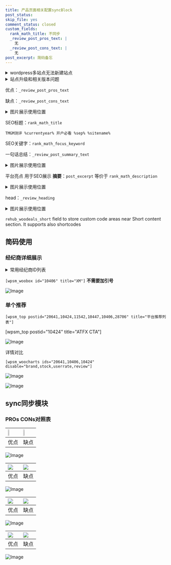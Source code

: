 ```yaml
---
title: 产品页面相关配置syncBlock
post_status: 
skip_file: yes
comment_status: closed
custom_fields:
  rank_math_title: 不同步
  _review_post_pros_text: |
    无
  _review_post_cons_text: |
    无
post_excerpt: 简码备忘
---
```

<details><summary>wordpress多站点无法新建站点</summary>

<li>和报错需要清理cookies一样的原因</li>
<li>wp-config.php里面<code>define( 'SUBDOMAIN_INSTALL', false );//子域名安装</code></li>
<li>新建子站点是用<code>define( 'SUBDOMAIN_INSTALL', true);//子域名安装</code> 完成以后，改成<code>false</code></li>
</details>

<details><summary>站点升级和相关版本问题</summary>

<p>wordpress：5.9.9
woocommerce：7.5.1
出现问题的地方：主题选项里面>><strong>Product layout >>compact style</strong></p>
<p>如何出现没有用过的字段 导致无法保存。先导出配置 然后进行修改，后面再次恢复即可。</p>
<p>出现部分字段无法显示时，需要返回默认布局后，对产品进行保存就好了。</p>
<p></p>
</details>

优点：`_review_post_pros_text`

缺点：`_review_post_cons_text`

<details><summary>图片展示使用位置</summary>

<img src="https://prod-files-secure.s3.us-west-2.amazonaws.com/39ed1227-6d7d-4570-be36-9ccd4a2c4241/f51d3d83-55d4-4bdf-9604-f37ec77ab556/Untitled.png?X-Amz-Algorithm=AWS4-HMAC-SHA256&X-Amz-Content-Sha256=UNSIGNED-PAYLOAD&X-Amz-Credential=ASIAZI2LB4663UUQBRYW%2F20250811%2Fus-west-2%2Fs3%2Faws4_request&X-Amz-Date=20250811T045519Z&X-Amz-Expires=3600&X-Amz-Security-Token=IQoJb3JpZ2luX2VjEKz%2F%2F%2F%2F%2F%2F%2F%2F%2F%2FwEaCXVzLXdlc3QtMiJGMEQCIBUMTJ9gIU0kAYSqju65VFkpsBcSDIG2RA37vdrN5I0gAiA4ojN%2BKGA3FF9Mr9cDcV2ICypu%2F1kxnSofIy9KpOvd3iqIBAjl%2F%2F%2F%2F%2F%2F%2F%2F%2F%2F8BEAAaDDYzNzQyMzE4MzgwNSIMUIYfddHoa17Ly8mwKtwD%2Bh%2FbbE7H8rTXA6a1Kvx%2BgG2b5LlzmLaSsw0b8XrP59f%2BlVBErF0xov1EplJW9DhBV0zCQzbBSAMN0LwTYGnjS8d9sH1fu3STv%2FCRs6qdgeDhhU3ZDRss1XIN16gjnX0VYKPZM8juk3AlCn%2FGG1vifV9Wx3H5fG%2Ble23sMsPM%2B%2FpRajBPmfgHO2Gb%2BilYLLIeGJkm%2BgJyG8sFfObD31HonYjYPESNH4qs6u%2BtKCepgBUQCUNwO7Og66BaJB0VK7zD9uQd2Fo6q2t%2BJUybbN2vX%2ByqyeZw6vCtHgmc03eTlwavEdk64zzBclQYKvqs3ECEp78NYNF4hEfBzbH5x6SbuKJdQoBh%2FBzGpy3kTht%2BLBll2oAOHQ7bglm1LJw75xy6ha75z%2BaMNUq20uc1%2FkL4O3PsXuTrFVbYnSbOYy2y0S%2BB8Vs7a9jmYbUWWF0U7nwd1VQ4yF2lHxi0iwtNPP2o7lqlP2mZc4zRPwk3EEitg07X1q0bdIUPbcGz8ugi1WtYYtLu3PunM4qlIUAYJl4MZ3%2BYMuIstEL2aLMAHurEx%2FnnSkhKfWNToN2Fp8vtCjYlD55tMqLuArcQtAHj4NL8vErk8F5t6xTsn5V%2BOtEBU6kOLmsF5it4P8%2FjKeYw3dvlxAY6pgGH6rlNr4m08AJkMVoN81YtgEzWMjnvGu0uaosIoBt9OlRFXwH8BwqL2KYbJqJnxYEq37VB8ClcTeEwTqsT58kfrlvahvfEYLD9583py53auQok7eWK3emtsyTMeJj7oPEnU7CPXEFY2lBTbdcAX1%2FYu%2F99N%2BKgmKSkDBDJPPMzBkQc0fVR1yrwOaW5v99VIa0rxlflXC1tWQRI9lbBFpMhmW%2BEhXaz&X-Amz-Signature=60618aa26db46bc905a665ea1dd0b580caf4b00db57c991d9bd82c64b2cd3f84&X-Amz-SignedHeaders=host&x-amz-checksum-mode=ENABLED&x-id=GetObject" alt="Image">
</details>

SEO标题：`rank_math_title`

`TMGM测评 %currentyear% 开户必看 %sep% %sitename%`

SEO关键字：`rank_math_focus_keyword`

一句话总结：`_review_post_summary_text`

<details><summary>图片展示使用位置</summary>

<img src="https://prod-files-secure.s3.us-west-2.amazonaws.com/39ed1227-6d7d-4570-be36-9ccd4a2c4241/4b96a922-296c-4f4e-8630-d1c870cbce01/Untitled.png?X-Amz-Algorithm=AWS4-HMAC-SHA256&X-Amz-Content-Sha256=UNSIGNED-PAYLOAD&X-Amz-Credential=ASIAZI2LB466YEJG73DR%2F20250811%2Fus-west-2%2Fs3%2Faws4_request&X-Amz-Date=20250811T045519Z&X-Amz-Expires=3600&X-Amz-Security-Token=IQoJb3JpZ2luX2VjEKz%2F%2F%2F%2F%2F%2F%2F%2F%2F%2FwEaCXVzLXdlc3QtMiJGMEQCIDuiD%2FywIjawQETlJ%2Fl%2Bl4as5xjk4AnTHBwWGWYbQ9gxAiA9qAhpIM%2FzmLLY%2FZZSmt4cEGWSs21m7ReIvro3IGfydyqIBAjl%2F%2F%2F%2F%2F%2F%2F%2F%2F%2F8BEAAaDDYzNzQyMzE4MzgwNSIMUr%2BMULMJz9r%2FGWMlKtwDRM9YY5WquonJDVUp7w2daDEfsq6yZ1%2FcfWsUG51ANn%2FMRgihNrVVapLT5bCGlrGiNQH3AqHsPIXxCiZfcNBazxpKaA90R64tcf5kZXXBO7KThYw7W83qNzJEXfZO%2FUlInUVcAFc%2BE9LuQKFMqUDEjXiJ1P6mwXNGbrntX3QmIncb7qWI50maJdCuYlC6Q7H0K5JZZU1WE%2F8G354j%2FRppDkrRYqzxx1771YzQ836t4T003QscTCF1B%2B3DVoBZLIZ0118kzbglHZKw3xY9qNfEHFnEU52zUxDVV7fKEZwvYAmaSoFKeYbBX4paKpXaEjFbG0eQExt%2BCkbl%2B5gqFeIZQiPnA1ttDRS9i4sdNQB7bryQ7HkJvOX23I1ihArn2JqI90Qv%2F4GF9XErb4uM0go3bxhEZNFX3xG9YHCoDIT8L1AJaBOplZHUAieGSyXBkZjSU0mP8rwAdzoaqA%2FcUH1u%2FfzCFqFBHfZwJEcZ7%2FItIYC%2FfZTQv%2B7OsrvV7rtH5BCDTVBR2A%2BJ6wOmW9rSvBL%2FgNK84CNRGGhYKB6vP9GD7dp1YYeSfBRa2JSLGMa%2Bl94jWJ3XuuM2mW2aCfj%2FTeBB8YDlO0I3Cg6ZCpSwAtG1IqCMEFP%2F%2BGO3Kf%2BoCXYw3tvlxAY6pgFOvSWDmygzcYsgKBqgvfA8cxoNw1LPNR%2BMcxvOYrT4Oaz4%2FogCgrHBqHRBJjs%2FQzbiyLZdMpIYcXEJw6cK%2FRoXsPNHj4ge64ErRH%2BDrZShvst01ofis63W1H1CdB1C%2BPZZ3VbeHk9Yc%2FgSrx2LPs4ntts9XWh3ZUGL9%2FiKC%2FlVQSIwG3iDCkuMpe6MXTj%2B3w08CXXYLOb0n2OHwORClhzUP%2BJFa3%2F3&X-Amz-Signature=6d4979e7fa0e8f15b4c5651b95099ca2e7ba774bb3784bb46aa1a09da7f23653&X-Amz-SignedHeaders=host&x-amz-checksum-mode=ENABLED&x-id=GetObject" alt="Image">
</details>

平台亮点 用于SEO展示 **摘要**：`post_excerpt`  等价于 `rank_math_description`

<details><summary>图片展示使用位置</summary>

<img src="https://prod-files-secure.s3.us-west-2.amazonaws.com/39ed1227-6d7d-4570-be36-9ccd4a2c4241/1ee11f63-b60a-4dfe-a7a7-d58ff23b5d88/Untitled.png?X-Amz-Algorithm=AWS4-HMAC-SHA256&X-Amz-Content-Sha256=UNSIGNED-PAYLOAD&X-Amz-Credential=ASIAZI2LB466542NSON6%2F20250811%2Fus-west-2%2Fs3%2Faws4_request&X-Amz-Date=20250811T045519Z&X-Amz-Expires=3600&X-Amz-Security-Token=IQoJb3JpZ2luX2VjEKz%2F%2F%2F%2F%2F%2F%2F%2F%2F%2FwEaCXVzLXdlc3QtMiJHMEUCIQDNLbHOIhXbrgovwB8iakh6vjA8WuAPBAhwKLQxVB3esAIgJVj9CpeTfYmk3AtP3JF1%2BtecwySLuXSMqPYRHki3E7sqiAQI5f%2F%2F%2F%2F%2F%2F%2F%2F%2F%2FARAAGgw2Mzc0MjMxODM4MDUiDPgQeHzKqJepEJRqeyrcA4kW5xkIBG1GgtpuDKAlI3HJtasBK%2BEwS2cn%2F8ELMfXF8IrUAFCe6ASRxOsdwLV86oqilj9jPCZbc3QITB8l7M6vUVuPCYK3dwi5blFnjnMYO0MUi%2F00CPU6LXksPprHjPimv0ni2Ni8ZQF3ZE%2B0g%2FxtbYVqAr7asaUvcmQSVaCl32pkAGGqSTLB6SenzpOeQdmHAwadcMhcuoHaUXoXL7sRW%2FB3U7FThFG0Cm9j0nFHjKThPMqQqZZOofmobCQoj%2Bligg44cIxLj%2BBKDFfsIGYX2LsA7%2F6RT0u82bXL%2B4pmlimnCaA8cb9AcPa08kJtqgSSjKVeGtR7BN1u4Ww009WI5USKYeaUNcuvw8vfQ95kEQ0EEtDhAy5TxqO0Be%2FUs4BFoKQyOiQU%2F4WTnlIVITBYSqHdl9gx%2ByKhamMUrHNe8pKv%2FhparoP9LQ3YSz9kARt2wT83KUD8HSs7wrtFHfq%2BklLmALbTZ8QaCS6xnBhxP25RwqD06UeH0CBiwgjNLBSPLB4qf%2B3AO6ugDxtJKBTUnpCglAURjgFYpB52YT63k0dm8caHSleZJg679QRNEvBfIlogIxqQumqei2xLEhzfsaxIFQgMf79K%2FjId5yGuKt55wdF3%2Ffw4ZNZEMPXb5cQGOqUBladP79p8zbF1TOq74tZllFwkG9OCyzw9UojvjTgOB5GVtZf4Tp%2FA0WYzcX8u2VSqhwYNW6tf8rkk5JalGD7Mc9m5kB2Pzt2iIgqVE3cz%2FdjzUfU45acRnyDIgJzE78hg%2FrtzhAdmt68vY6AgDf3LTdMjo6ZTb%2FFr0iOU3FtCemrAgbqXfCxFuVgSdrdGpOhGi2HRmgkDPmcdN4MZdzZYgNX%2B4uF%2B&X-Amz-Signature=2318265720b94f02d6a2e4cd104c72cd1ae72bfefc761c64212748e438af6a80&X-Amz-SignedHeaders=host&x-amz-checksum-mode=ENABLED&x-id=GetObject" alt="Image">
<img src="https://prod-files-secure.s3.us-west-2.amazonaws.com/39ed1227-6d7d-4570-be36-9ccd4a2c4241/ad4118b5-78d8-4fbe-801e-3b29b5d99c01/Untitled.png?X-Amz-Algorithm=AWS4-HMAC-SHA256&X-Amz-Content-Sha256=UNSIGNED-PAYLOAD&X-Amz-Credential=ASIAZI2LB466542NSON6%2F20250811%2Fus-west-2%2Fs3%2Faws4_request&X-Amz-Date=20250811T045519Z&X-Amz-Expires=3600&X-Amz-Security-Token=IQoJb3JpZ2luX2VjEKz%2F%2F%2F%2F%2F%2F%2F%2F%2F%2FwEaCXVzLXdlc3QtMiJHMEUCIQDNLbHOIhXbrgovwB8iakh6vjA8WuAPBAhwKLQxVB3esAIgJVj9CpeTfYmk3AtP3JF1%2BtecwySLuXSMqPYRHki3E7sqiAQI5f%2F%2F%2F%2F%2F%2F%2F%2F%2F%2FARAAGgw2Mzc0MjMxODM4MDUiDPgQeHzKqJepEJRqeyrcA4kW5xkIBG1GgtpuDKAlI3HJtasBK%2BEwS2cn%2F8ELMfXF8IrUAFCe6ASRxOsdwLV86oqilj9jPCZbc3QITB8l7M6vUVuPCYK3dwi5blFnjnMYO0MUi%2F00CPU6LXksPprHjPimv0ni2Ni8ZQF3ZE%2B0g%2FxtbYVqAr7asaUvcmQSVaCl32pkAGGqSTLB6SenzpOeQdmHAwadcMhcuoHaUXoXL7sRW%2FB3U7FThFG0Cm9j0nFHjKThPMqQqZZOofmobCQoj%2Bligg44cIxLj%2BBKDFfsIGYX2LsA7%2F6RT0u82bXL%2B4pmlimnCaA8cb9AcPa08kJtqgSSjKVeGtR7BN1u4Ww009WI5USKYeaUNcuvw8vfQ95kEQ0EEtDhAy5TxqO0Be%2FUs4BFoKQyOiQU%2F4WTnlIVITBYSqHdl9gx%2ByKhamMUrHNe8pKv%2FhparoP9LQ3YSz9kARt2wT83KUD8HSs7wrtFHfq%2BklLmALbTZ8QaCS6xnBhxP25RwqD06UeH0CBiwgjNLBSPLB4qf%2B3AO6ugDxtJKBTUnpCglAURjgFYpB52YT63k0dm8caHSleZJg679QRNEvBfIlogIxqQumqei2xLEhzfsaxIFQgMf79K%2FjId5yGuKt55wdF3%2Ffw4ZNZEMPXb5cQGOqUBladP79p8zbF1TOq74tZllFwkG9OCyzw9UojvjTgOB5GVtZf4Tp%2FA0WYzcX8u2VSqhwYNW6tf8rkk5JalGD7Mc9m5kB2Pzt2iIgqVE3cz%2FdjzUfU45acRnyDIgJzE78hg%2FrtzhAdmt68vY6AgDf3LTdMjo6ZTb%2FFr0iOU3FtCemrAgbqXfCxFuVgSdrdGpOhGi2HRmgkDPmcdN4MZdzZYgNX%2B4uF%2B&X-Amz-Signature=46bc23b9c79a867f4e0a93bbfba3248f2cad5f7655861334a4d610ba98f1a523&X-Amz-SignedHeaders=host&x-amz-checksum-mode=ENABLED&x-id=GetObject" alt="Image">
<img src="https://prod-files-secure.s3.us-west-2.amazonaws.com/39ed1227-6d7d-4570-be36-9ccd4a2c4241/a38cf7c9-a79c-4b64-9e94-13589fe0758b/Untitled.png?X-Amz-Algorithm=AWS4-HMAC-SHA256&X-Amz-Content-Sha256=UNSIGNED-PAYLOAD&X-Amz-Credential=ASIAZI2LB466542NSON6%2F20250811%2Fus-west-2%2Fs3%2Faws4_request&X-Amz-Date=20250811T045519Z&X-Amz-Expires=3600&X-Amz-Security-Token=IQoJb3JpZ2luX2VjEKz%2F%2F%2F%2F%2F%2F%2F%2F%2F%2FwEaCXVzLXdlc3QtMiJHMEUCIQDNLbHOIhXbrgovwB8iakh6vjA8WuAPBAhwKLQxVB3esAIgJVj9CpeTfYmk3AtP3JF1%2BtecwySLuXSMqPYRHki3E7sqiAQI5f%2F%2F%2F%2F%2F%2F%2F%2F%2F%2FARAAGgw2Mzc0MjMxODM4MDUiDPgQeHzKqJepEJRqeyrcA4kW5xkIBG1GgtpuDKAlI3HJtasBK%2BEwS2cn%2F8ELMfXF8IrUAFCe6ASRxOsdwLV86oqilj9jPCZbc3QITB8l7M6vUVuPCYK3dwi5blFnjnMYO0MUi%2F00CPU6LXksPprHjPimv0ni2Ni8ZQF3ZE%2B0g%2FxtbYVqAr7asaUvcmQSVaCl32pkAGGqSTLB6SenzpOeQdmHAwadcMhcuoHaUXoXL7sRW%2FB3U7FThFG0Cm9j0nFHjKThPMqQqZZOofmobCQoj%2Bligg44cIxLj%2BBKDFfsIGYX2LsA7%2F6RT0u82bXL%2B4pmlimnCaA8cb9AcPa08kJtqgSSjKVeGtR7BN1u4Ww009WI5USKYeaUNcuvw8vfQ95kEQ0EEtDhAy5TxqO0Be%2FUs4BFoKQyOiQU%2F4WTnlIVITBYSqHdl9gx%2ByKhamMUrHNe8pKv%2FhparoP9LQ3YSz9kARt2wT83KUD8HSs7wrtFHfq%2BklLmALbTZ8QaCS6xnBhxP25RwqD06UeH0CBiwgjNLBSPLB4qf%2B3AO6ugDxtJKBTUnpCglAURjgFYpB52YT63k0dm8caHSleZJg679QRNEvBfIlogIxqQumqei2xLEhzfsaxIFQgMf79K%2FjId5yGuKt55wdF3%2Ffw4ZNZEMPXb5cQGOqUBladP79p8zbF1TOq74tZllFwkG9OCyzw9UojvjTgOB5GVtZf4Tp%2FA0WYzcX8u2VSqhwYNW6tf8rkk5JalGD7Mc9m5kB2Pzt2iIgqVE3cz%2FdjzUfU45acRnyDIgJzE78hg%2FrtzhAdmt68vY6AgDf3LTdMjo6ZTb%2FFr0iOU3FtCemrAgbqXfCxFuVgSdrdGpOhGi2HRmgkDPmcdN4MZdzZYgNX%2B4uF%2B&X-Amz-Signature=8e361b6b1e96552d7f9ec65fe69be00d81ae96ce33386d50957ee11d31dcadee&X-Amz-SignedHeaders=host&x-amz-checksum-mode=ENABLED&x-id=GetObject" alt="Image">
<img src="https://prod-files-secure.s3.us-west-2.amazonaws.com/39ed1227-6d7d-4570-be36-9ccd4a2c4241/7da6fc1e-d2ac-42ae-8c75-cb5749aa18f6/Untitled.png?X-Amz-Algorithm=AWS4-HMAC-SHA256&X-Amz-Content-Sha256=UNSIGNED-PAYLOAD&X-Amz-Credential=ASIAZI2LB466542NSON6%2F20250811%2Fus-west-2%2Fs3%2Faws4_request&X-Amz-Date=20250811T045519Z&X-Amz-Expires=3600&X-Amz-Security-Token=IQoJb3JpZ2luX2VjEKz%2F%2F%2F%2F%2F%2F%2F%2F%2F%2FwEaCXVzLXdlc3QtMiJHMEUCIQDNLbHOIhXbrgovwB8iakh6vjA8WuAPBAhwKLQxVB3esAIgJVj9CpeTfYmk3AtP3JF1%2BtecwySLuXSMqPYRHki3E7sqiAQI5f%2F%2F%2F%2F%2F%2F%2F%2F%2F%2FARAAGgw2Mzc0MjMxODM4MDUiDPgQeHzKqJepEJRqeyrcA4kW5xkIBG1GgtpuDKAlI3HJtasBK%2BEwS2cn%2F8ELMfXF8IrUAFCe6ASRxOsdwLV86oqilj9jPCZbc3QITB8l7M6vUVuPCYK3dwi5blFnjnMYO0MUi%2F00CPU6LXksPprHjPimv0ni2Ni8ZQF3ZE%2B0g%2FxtbYVqAr7asaUvcmQSVaCl32pkAGGqSTLB6SenzpOeQdmHAwadcMhcuoHaUXoXL7sRW%2FB3U7FThFG0Cm9j0nFHjKThPMqQqZZOofmobCQoj%2Bligg44cIxLj%2BBKDFfsIGYX2LsA7%2F6RT0u82bXL%2B4pmlimnCaA8cb9AcPa08kJtqgSSjKVeGtR7BN1u4Ww009WI5USKYeaUNcuvw8vfQ95kEQ0EEtDhAy5TxqO0Be%2FUs4BFoKQyOiQU%2F4WTnlIVITBYSqHdl9gx%2ByKhamMUrHNe8pKv%2FhparoP9LQ3YSz9kARt2wT83KUD8HSs7wrtFHfq%2BklLmALbTZ8QaCS6xnBhxP25RwqD06UeH0CBiwgjNLBSPLB4qf%2B3AO6ugDxtJKBTUnpCglAURjgFYpB52YT63k0dm8caHSleZJg679QRNEvBfIlogIxqQumqei2xLEhzfsaxIFQgMf79K%2FjId5yGuKt55wdF3%2Ffw4ZNZEMPXb5cQGOqUBladP79p8zbF1TOq74tZllFwkG9OCyzw9UojvjTgOB5GVtZf4Tp%2FA0WYzcX8u2VSqhwYNW6tf8rkk5JalGD7Mc9m5kB2Pzt2iIgqVE3cz%2FdjzUfU45acRnyDIgJzE78hg%2FrtzhAdmt68vY6AgDf3LTdMjo6ZTb%2FFr0iOU3FtCemrAgbqXfCxFuVgSdrdGpOhGi2HRmgkDPmcdN4MZdzZYgNX%2B4uF%2B&X-Amz-Signature=87d6a4848edd735ffeb8aff5adb3e5748fc38d54021adc626dff01e36f2707e7&X-Amz-SignedHeaders=host&x-amz-checksum-mode=ENABLED&x-id=GetObject" alt="Image">
<img src="https://prod-files-secure.s3.us-west-2.amazonaws.com/39ed1227-6d7d-4570-be36-9ccd4a2c4241/7e97f40a-eaee-47f5-b2f9-475f96808fa7/Untitled.png?X-Amz-Algorithm=AWS4-HMAC-SHA256&X-Amz-Content-Sha256=UNSIGNED-PAYLOAD&X-Amz-Credential=ASIAZI2LB466542NSON6%2F20250811%2Fus-west-2%2Fs3%2Faws4_request&X-Amz-Date=20250811T045519Z&X-Amz-Expires=3600&X-Amz-Security-Token=IQoJb3JpZ2luX2VjEKz%2F%2F%2F%2F%2F%2F%2F%2F%2F%2FwEaCXVzLXdlc3QtMiJHMEUCIQDNLbHOIhXbrgovwB8iakh6vjA8WuAPBAhwKLQxVB3esAIgJVj9CpeTfYmk3AtP3JF1%2BtecwySLuXSMqPYRHki3E7sqiAQI5f%2F%2F%2F%2F%2F%2F%2F%2F%2F%2FARAAGgw2Mzc0MjMxODM4MDUiDPgQeHzKqJepEJRqeyrcA4kW5xkIBG1GgtpuDKAlI3HJtasBK%2BEwS2cn%2F8ELMfXF8IrUAFCe6ASRxOsdwLV86oqilj9jPCZbc3QITB8l7M6vUVuPCYK3dwi5blFnjnMYO0MUi%2F00CPU6LXksPprHjPimv0ni2Ni8ZQF3ZE%2B0g%2FxtbYVqAr7asaUvcmQSVaCl32pkAGGqSTLB6SenzpOeQdmHAwadcMhcuoHaUXoXL7sRW%2FB3U7FThFG0Cm9j0nFHjKThPMqQqZZOofmobCQoj%2Bligg44cIxLj%2BBKDFfsIGYX2LsA7%2F6RT0u82bXL%2B4pmlimnCaA8cb9AcPa08kJtqgSSjKVeGtR7BN1u4Ww009WI5USKYeaUNcuvw8vfQ95kEQ0EEtDhAy5TxqO0Be%2FUs4BFoKQyOiQU%2F4WTnlIVITBYSqHdl9gx%2ByKhamMUrHNe8pKv%2FhparoP9LQ3YSz9kARt2wT83KUD8HSs7wrtFHfq%2BklLmALbTZ8QaCS6xnBhxP25RwqD06UeH0CBiwgjNLBSPLB4qf%2B3AO6ugDxtJKBTUnpCglAURjgFYpB52YT63k0dm8caHSleZJg679QRNEvBfIlogIxqQumqei2xLEhzfsaxIFQgMf79K%2FjId5yGuKt55wdF3%2Ffw4ZNZEMPXb5cQGOqUBladP79p8zbF1TOq74tZllFwkG9OCyzw9UojvjTgOB5GVtZf4Tp%2FA0WYzcX8u2VSqhwYNW6tf8rkk5JalGD7Mc9m5kB2Pzt2iIgqVE3cz%2FdjzUfU45acRnyDIgJzE78hg%2FrtzhAdmt68vY6AgDf3LTdMjo6ZTb%2FFr0iOU3FtCemrAgbqXfCxFuVgSdrdGpOhGi2HRmgkDPmcdN4MZdzZYgNX%2B4uF%2B&X-Amz-Signature=d9cecd9f87e44e5ecc4026c2b206d705cc934246cdc45f320cae644d62aa8393&X-Amz-SignedHeaders=host&x-amz-checksum-mode=ENABLED&x-id=GetObject" alt="Image">
</details>

head：`_review_heading`

<details><summary>图片展示使用位置</summary>

<img src="https://prod-files-secure.s3.us-west-2.amazonaws.com/39ed1227-6d7d-4570-be36-9ccd4a2c4241/3a4650ad-9887-415c-889a-edd51fa54f27/Untitled.png?X-Amz-Algorithm=AWS4-HMAC-SHA256&X-Amz-Content-Sha256=UNSIGNED-PAYLOAD&X-Amz-Credential=ASIAZI2LB466RA6BLW25%2F20250811%2Fus-west-2%2Fs3%2Faws4_request&X-Amz-Date=20250811T045520Z&X-Amz-Expires=3600&X-Amz-Security-Token=IQoJb3JpZ2luX2VjEKz%2F%2F%2F%2F%2F%2F%2F%2F%2F%2FwEaCXVzLXdlc3QtMiJHMEUCIQCdiK21cXrcdisYXbfHY01R1imuBmI3uFCUG3sWedU4fAIgB17ZPk3C1ByKYnutZWerzvphrgL9FAwIoBKlCu8eOtAqiAQI5f%2F%2F%2F%2F%2F%2F%2F%2F%2F%2FARAAGgw2Mzc0MjMxODM4MDUiDFPIbaPnVZd31kHQ%2BircA9QwoZnbwKISzKpTSQEE%2FvR8rg0pu8vPUNsiv1u0kdYDN9WuQGfLJRawnkkBCizrpZQS8vhauOB2RZi6uaX%2BSWLtqX3T%2FUCe%2FQYqEIFM70g47%2BdGJG9LrLcAmMXqk%2BvTgr50wcI5b4%2FhnZljbQfFDg%2B4nJxwHZiVhPGsnO6v13qRRpZoCOwGQ9XZtvCOUAG89AsqlbtByrMK%2BsIDqhy%2F8ojMiDkJ3dD2HpvYSdeCeWABJQTmtMlxnG8qMPkEkDE0A8pSPoASYiZO2w3Gd1%2FaB4W88F3m7khFEx4tRAK7R9SJVV%2Bu4JA5ZBfudbZlYI5%2BC3mTPcdqxGxbb4hoNdU54%2FyWJkYkb92Ovyvb8zjoY6QFmSJmdfCiqRhUditIJfypc0t6Vx%2BcprPR7zATVIixDnCuAGpZhoElCCFonVKPadpmMplwygQXLIZnPKlMEEdtAYrYgBaJ%2BPYaJ4QEhJA%2FejxTnqTIYkQE0srxNKJzZbDUu5dsPS%2FTvq1GyHcWpEQxKCVO4VavXpDpyuR132UrPgp8NI%2FqtQTYcHqCIdqxhGuqLLDMzJ32l8QW%2FP05dA2C0kSh1vIBqldE7DMd%2BoiVO3c9Cirta1QPl5%2FHTMzcxQkGptyz%2FkgaTjsj7ccbMKbc5cQGOqUBS3I3Salgc5KLsKicgIPqx3MKJODVO92XLnJ3LwkQJs4Ppf5QU98sbO%2FHoxGiCAlcFekn%2BZM6ozrflR62sQZ1mxDoMW1v%2BXC99phdtysyvcqHaQ%2B8CrkHG7r9ft0MzlzLlor%2FP%2BgRmZxLGNTAgM27dfYHaiQSvpP1I9bI3JIRP%2Fdr8o8PhVFE7jBWdbCYOSssIQm30BsTPswF%2FjuER9Rc7ZrnQY2F&X-Amz-Signature=a9554f5a4d6e6fe822461556d05ed6f1bce49249c5acff1877faae4b9489302d&X-Amz-SignedHeaders=host&x-amz-checksum-mode=ENABLED&x-id=GetObject" alt="Image">
</details>

`rehub_woodeals_short`	field to store custom code areas near Short content section. It supports also shortcodes



## 简码使用

### 经纪商详细展示

<details><summary>常用经纪商ID列表</summary>

<pre><code class="php">嘉盛 ===> 20641  [wpsm_woobox id="20641" title="嘉盛"]
易信easymarkets ===> 11542  [wpsm_woobox id="11542" title="易信easymarkets"]
ATFX外汇 ===> 10424  [wpsm_woobox id="10424" title="ATFX"]
XM ===> 10406  [wpsm_woobox id="10406" title="XM"]
TMGM ===> 29622  [wpsm_woobox id="29622" title="TMGM"]
HYCM ===> 10447  [wpsm_woobox id="10447" title="HYCM"]
fpmarkets澳福外汇 ===> 20639  [wpsm_woobox id="20639" title="fpmarkets澳福外汇"]</code></pre>
</details>

`[wpsm_woobox id="10406" title="XM"]` **不需要加引号**

![Image](https://prod-files-secure.s3.us-west-2.amazonaws.com/39ed1227-6d7d-4570-be36-9ccd4a2c4241/4f898f9d-0fa7-4e43-acd3-ac6bc7be575a/Untitled.png?X-Amz-Algorithm=AWS4-HMAC-SHA256&X-Amz-Content-Sha256=UNSIGNED-PAYLOAD&X-Amz-Credential=ASIAZI2LB466TMBIW5L3%2F20250811%2Fus-west-2%2Fs3%2Faws4_request&X-Amz-Date=20250811T045518Z&X-Amz-Expires=3600&X-Amz-Security-Token=IQoJb3JpZ2luX2VjEKz%2F%2F%2F%2F%2F%2F%2F%2F%2F%2FwEaCXVzLXdlc3QtMiJIMEYCIQDniNsXNCiqzQK1yPkgKytIKR%2BT1lPAw1VLdjxC6oRO7gIhAJCxF9peuVef49nLjGJc3gX%2FE5hxhMcr5kAyIwyKjBGBKogECOX%2F%2F%2F%2F%2F%2F%2F%2F%2F%2FwEQABoMNjM3NDIzMTgzODA1IgzjpDDsxD%2FARlkhpSwq3APEs5ImMbVYB23pcu5WHxKAprz7TJ6bmWtt4HJ1QSvl5fB8jWhxdlIPECprmhvC5o6GA65mHA5ijAOWWlGFx%2Fx5U81Pe3oXwn5CoknKats9da%2Bt1wX0OAZlQjjk99GQel4Wr1tGE8olJeRWcEAeTrxR8Iyl8r0kqwZuZ45xclZEEwAXM4lL4tRQ719VERVE4X7wYiaETceD9dUd0cfd4kdlClQgQBrYcmtlhGYSfiq0ENG2%2B3iZqyB%2BrE189spY%2FB2t8gRy21gxuWYRFMs7fugJzDRepKPW66SGOxvpbe%2FIl%2FNnjoG4WTPf35q5dq482gEod%2B0NwWSjLZ31DxxRcvEVyyEJGghKsnNK0Phd2mOcsvk4YK17zbmrQfBtEw4hpqCGyJJ%2Byk8625INej5rwvi6tCT7LAMURB3GCYekpfwpntC8RezxSib3TQSI%2BS%2FTc%2FnpfXW5VZ8yvPax%2BmuNOMWaSjEAst%2FR3F2t4dT4O3aT4MWG7FHIsVNQVRioWEezEqQRrFGe31b8nW4V4cv1vVQRiFkm8GvgwUraDP5TGH5FVhM28VtA%2Ffntk4uwkHxkpn%2BDGv8PppdFTtxug%2F5JbJNojkpe6%2FtLCphGfcQJy5JpvT2RHPr94dblkavcoTCx2%2BXEBjqkAZYlSxmE7izu9biDlJVGGGUIted%2FsuK8kkbb%2FW3lQLHftQivHDPYZ%2FivcgEpyA0EEkJZTXDRDCJLolx79bqCMsL1x1EdD2eegtiHNEUufWaMSG9JJC19DPtcRqXgtDenB0gbEZcn5lZ47ZFvwB%2B9CnHpXcCcZqtkwKO3T%2FCvj8bubpU8UgAOozYxctTYNzRCepiuZKb6BxeBRlJm%2FRlforVak2we&X-Amz-Signature=9ff420764cb6ecd7cd7de102653cf80d404f3d5d2fb16bbc2aee16ae9e1cace1&X-Amz-SignedHeaders=host&x-amz-checksum-mode=ENABLED&x-id=GetObject)

### 单个推荐
`[wpsm_top postid="20641,10424,11542,10447,10406,28706" title="平台推荐列表"]`

[wpsm_top postid="10424" title="ATFX CTA"]

![Image](https://prod-files-secure.s3.us-west-2.amazonaws.com/39ed1227-6d7d-4570-be36-9ccd4a2c4241/5ac620dc-51a8-48b6-b55d-91f47299193c/Untitled.png?X-Amz-Algorithm=AWS4-HMAC-SHA256&X-Amz-Content-Sha256=UNSIGNED-PAYLOAD&X-Amz-Credential=ASIAZI2LB466TMBIW5L3%2F20250811%2Fus-west-2%2Fs3%2Faws4_request&X-Amz-Date=20250811T045518Z&X-Amz-Expires=3600&X-Amz-Security-Token=IQoJb3JpZ2luX2VjEKz%2F%2F%2F%2F%2F%2F%2F%2F%2F%2FwEaCXVzLXdlc3QtMiJIMEYCIQDniNsXNCiqzQK1yPkgKytIKR%2BT1lPAw1VLdjxC6oRO7gIhAJCxF9peuVef49nLjGJc3gX%2FE5hxhMcr5kAyIwyKjBGBKogECOX%2F%2F%2F%2F%2F%2F%2F%2F%2F%2FwEQABoMNjM3NDIzMTgzODA1IgzjpDDsxD%2FARlkhpSwq3APEs5ImMbVYB23pcu5WHxKAprz7TJ6bmWtt4HJ1QSvl5fB8jWhxdlIPECprmhvC5o6GA65mHA5ijAOWWlGFx%2Fx5U81Pe3oXwn5CoknKats9da%2Bt1wX0OAZlQjjk99GQel4Wr1tGE8olJeRWcEAeTrxR8Iyl8r0kqwZuZ45xclZEEwAXM4lL4tRQ719VERVE4X7wYiaETceD9dUd0cfd4kdlClQgQBrYcmtlhGYSfiq0ENG2%2B3iZqyB%2BrE189spY%2FB2t8gRy21gxuWYRFMs7fugJzDRepKPW66SGOxvpbe%2FIl%2FNnjoG4WTPf35q5dq482gEod%2B0NwWSjLZ31DxxRcvEVyyEJGghKsnNK0Phd2mOcsvk4YK17zbmrQfBtEw4hpqCGyJJ%2Byk8625INej5rwvi6tCT7LAMURB3GCYekpfwpntC8RezxSib3TQSI%2BS%2FTc%2FnpfXW5VZ8yvPax%2BmuNOMWaSjEAst%2FR3F2t4dT4O3aT4MWG7FHIsVNQVRioWEezEqQRrFGe31b8nW4V4cv1vVQRiFkm8GvgwUraDP5TGH5FVhM28VtA%2Ffntk4uwkHxkpn%2BDGv8PppdFTtxug%2F5JbJNojkpe6%2FtLCphGfcQJy5JpvT2RHPr94dblkavcoTCx2%2BXEBjqkAZYlSxmE7izu9biDlJVGGGUIted%2FsuK8kkbb%2FW3lQLHftQivHDPYZ%2FivcgEpyA0EEkJZTXDRDCJLolx79bqCMsL1x1EdD2eegtiHNEUufWaMSG9JJC19DPtcRqXgtDenB0gbEZcn5lZ47ZFvwB%2B9CnHpXcCcZqtkwKO3T%2FCvj8bubpU8UgAOozYxctTYNzRCepiuZKb6BxeBRlJm%2FRlforVak2we&X-Amz-Signature=e357e6c3ff09e65d63e71e3def57ee4d100b689216040db46e7a81f1fa87cd1b&X-Amz-SignedHeaders=host&x-amz-checksum-mode=ENABLED&x-id=GetObject)

详情对比

`[wpsm_woocharts ids="20641,10406,10424" disable="brand,stock,userrate,review"]`

![Image](https://prod-files-secure.s3.us-west-2.amazonaws.com/39ed1227-6d7d-4570-be36-9ccd4a2c4241/bf3ba45f-b9f3-4295-8aef-b4a495fd25f4/Untitled.png?X-Amz-Algorithm=AWS4-HMAC-SHA256&X-Amz-Content-Sha256=UNSIGNED-PAYLOAD&X-Amz-Credential=ASIAZI2LB466TMBIW5L3%2F20250811%2Fus-west-2%2Fs3%2Faws4_request&X-Amz-Date=20250811T045518Z&X-Amz-Expires=3600&X-Amz-Security-Token=IQoJb3JpZ2luX2VjEKz%2F%2F%2F%2F%2F%2F%2F%2F%2F%2FwEaCXVzLXdlc3QtMiJIMEYCIQDniNsXNCiqzQK1yPkgKytIKR%2BT1lPAw1VLdjxC6oRO7gIhAJCxF9peuVef49nLjGJc3gX%2FE5hxhMcr5kAyIwyKjBGBKogECOX%2F%2F%2F%2F%2F%2F%2F%2F%2F%2FwEQABoMNjM3NDIzMTgzODA1IgzjpDDsxD%2FARlkhpSwq3APEs5ImMbVYB23pcu5WHxKAprz7TJ6bmWtt4HJ1QSvl5fB8jWhxdlIPECprmhvC5o6GA65mHA5ijAOWWlGFx%2Fx5U81Pe3oXwn5CoknKats9da%2Bt1wX0OAZlQjjk99GQel4Wr1tGE8olJeRWcEAeTrxR8Iyl8r0kqwZuZ45xclZEEwAXM4lL4tRQ719VERVE4X7wYiaETceD9dUd0cfd4kdlClQgQBrYcmtlhGYSfiq0ENG2%2B3iZqyB%2BrE189spY%2FB2t8gRy21gxuWYRFMs7fugJzDRepKPW66SGOxvpbe%2FIl%2FNnjoG4WTPf35q5dq482gEod%2B0NwWSjLZ31DxxRcvEVyyEJGghKsnNK0Phd2mOcsvk4YK17zbmrQfBtEw4hpqCGyJJ%2Byk8625INej5rwvi6tCT7LAMURB3GCYekpfwpntC8RezxSib3TQSI%2BS%2FTc%2FnpfXW5VZ8yvPax%2BmuNOMWaSjEAst%2FR3F2t4dT4O3aT4MWG7FHIsVNQVRioWEezEqQRrFGe31b8nW4V4cv1vVQRiFkm8GvgwUraDP5TGH5FVhM28VtA%2Ffntk4uwkHxkpn%2BDGv8PppdFTtxug%2F5JbJNojkpe6%2FtLCphGfcQJy5JpvT2RHPr94dblkavcoTCx2%2BXEBjqkAZYlSxmE7izu9biDlJVGGGUIted%2FsuK8kkbb%2FW3lQLHftQivHDPYZ%2FivcgEpyA0EEkJZTXDRDCJLolx79bqCMsL1x1EdD2eegtiHNEUufWaMSG9JJC19DPtcRqXgtDenB0gbEZcn5lZ47ZFvwB%2B9CnHpXcCcZqtkwKO3T%2FCvj8bubpU8UgAOozYxctTYNzRCepiuZKb6BxeBRlJm%2FRlforVak2we&X-Amz-Signature=0046ef01aa09ff698a612e2963976ce46cb3879049c731a5f0205ffaadb132c4&X-Amz-SignedHeaders=host&x-amz-checksum-mode=ENABLED&x-id=GetObject)

![Image](https://prod-files-secure.s3.us-west-2.amazonaws.com/39ed1227-6d7d-4570-be36-9ccd4a2c4241/30bc56ef-f383-4b48-9768-2ebc9e436ec0/Untitled.png?X-Amz-Algorithm=AWS4-HMAC-SHA256&X-Amz-Content-Sha256=UNSIGNED-PAYLOAD&X-Amz-Credential=ASIAZI2LB466TMBIW5L3%2F20250811%2Fus-west-2%2Fs3%2Faws4_request&X-Amz-Date=20250811T045518Z&X-Amz-Expires=3600&X-Amz-Security-Token=IQoJb3JpZ2luX2VjEKz%2F%2F%2F%2F%2F%2F%2F%2F%2F%2FwEaCXVzLXdlc3QtMiJIMEYCIQDniNsXNCiqzQK1yPkgKytIKR%2BT1lPAw1VLdjxC6oRO7gIhAJCxF9peuVef49nLjGJc3gX%2FE5hxhMcr5kAyIwyKjBGBKogECOX%2F%2F%2F%2F%2F%2F%2F%2F%2F%2FwEQABoMNjM3NDIzMTgzODA1IgzjpDDsxD%2FARlkhpSwq3APEs5ImMbVYB23pcu5WHxKAprz7TJ6bmWtt4HJ1QSvl5fB8jWhxdlIPECprmhvC5o6GA65mHA5ijAOWWlGFx%2Fx5U81Pe3oXwn5CoknKats9da%2Bt1wX0OAZlQjjk99GQel4Wr1tGE8olJeRWcEAeTrxR8Iyl8r0kqwZuZ45xclZEEwAXM4lL4tRQ719VERVE4X7wYiaETceD9dUd0cfd4kdlClQgQBrYcmtlhGYSfiq0ENG2%2B3iZqyB%2BrE189spY%2FB2t8gRy21gxuWYRFMs7fugJzDRepKPW66SGOxvpbe%2FIl%2FNnjoG4WTPf35q5dq482gEod%2B0NwWSjLZ31DxxRcvEVyyEJGghKsnNK0Phd2mOcsvk4YK17zbmrQfBtEw4hpqCGyJJ%2Byk8625INej5rwvi6tCT7LAMURB3GCYekpfwpntC8RezxSib3TQSI%2BS%2FTc%2FnpfXW5VZ8yvPax%2BmuNOMWaSjEAst%2FR3F2t4dT4O3aT4MWG7FHIsVNQVRioWEezEqQRrFGe31b8nW4V4cv1vVQRiFkm8GvgwUraDP5TGH5FVhM28VtA%2Ffntk4uwkHxkpn%2BDGv8PppdFTtxug%2F5JbJNojkpe6%2FtLCphGfcQJy5JpvT2RHPr94dblkavcoTCx2%2BXEBjqkAZYlSxmE7izu9biDlJVGGGUIted%2FsuK8kkbb%2FW3lQLHftQivHDPYZ%2FivcgEpyA0EEkJZTXDRDCJLolx79bqCMsL1x1EdD2eegtiHNEUufWaMSG9JJC19DPtcRqXgtDenB0gbEZcn5lZ47ZFvwB%2B9CnHpXcCcZqtkwKO3T%2FCvj8bubpU8UgAOozYxctTYNzRCepiuZKb6BxeBRlJm%2FRlforVak2we&X-Amz-Signature=6d86c300b74591db9817c0deade4010efe67982f1639e73e421cb2199f2154de&X-Amz-SignedHeaders=host&x-amz-checksum-mode=ENABLED&x-id=GetObject)

## sync同步模块

### PROs CONs对照表

| <img src="https://cdn.ifttt.fun/gh/jarlin8/OSS@main/icons/customize/pros.svg" height="auto" width="37.3%"> | <img src="https://cdn.ifttt.fun/gh/jarlin8/OSS@main/icons/customize/cons.svg" height="auto" width="28.8%"> |
| :--- | :--- |
| 优点 | 缺点 |

![Image](https://prod-files-secure.s3.us-west-2.amazonaws.com/39ed1227-6d7d-4570-be36-9ccd4a2c4241/8742b755-dfb5-4004-9a5f-d6e561664bd8/Untitled.png?X-Amz-Algorithm=AWS4-HMAC-SHA256&X-Amz-Content-Sha256=UNSIGNED-PAYLOAD&X-Amz-Credential=ASIAZI2LB466TMBIW5L3%2F20250811%2Fus-west-2%2Fs3%2Faws4_request&X-Amz-Date=20250811T045518Z&X-Amz-Expires=3600&X-Amz-Security-Token=IQoJb3JpZ2luX2VjEKz%2F%2F%2F%2F%2F%2F%2F%2F%2F%2FwEaCXVzLXdlc3QtMiJIMEYCIQDniNsXNCiqzQK1yPkgKytIKR%2BT1lPAw1VLdjxC6oRO7gIhAJCxF9peuVef49nLjGJc3gX%2FE5hxhMcr5kAyIwyKjBGBKogECOX%2F%2F%2F%2F%2F%2F%2F%2F%2F%2FwEQABoMNjM3NDIzMTgzODA1IgzjpDDsxD%2FARlkhpSwq3APEs5ImMbVYB23pcu5WHxKAprz7TJ6bmWtt4HJ1QSvl5fB8jWhxdlIPECprmhvC5o6GA65mHA5ijAOWWlGFx%2Fx5U81Pe3oXwn5CoknKats9da%2Bt1wX0OAZlQjjk99GQel4Wr1tGE8olJeRWcEAeTrxR8Iyl8r0kqwZuZ45xclZEEwAXM4lL4tRQ719VERVE4X7wYiaETceD9dUd0cfd4kdlClQgQBrYcmtlhGYSfiq0ENG2%2B3iZqyB%2BrE189spY%2FB2t8gRy21gxuWYRFMs7fugJzDRepKPW66SGOxvpbe%2FIl%2FNnjoG4WTPf35q5dq482gEod%2B0NwWSjLZ31DxxRcvEVyyEJGghKsnNK0Phd2mOcsvk4YK17zbmrQfBtEw4hpqCGyJJ%2Byk8625INej5rwvi6tCT7LAMURB3GCYekpfwpntC8RezxSib3TQSI%2BS%2FTc%2FnpfXW5VZ8yvPax%2BmuNOMWaSjEAst%2FR3F2t4dT4O3aT4MWG7FHIsVNQVRioWEezEqQRrFGe31b8nW4V4cv1vVQRiFkm8GvgwUraDP5TGH5FVhM28VtA%2Ffntk4uwkHxkpn%2BDGv8PppdFTtxug%2F5JbJNojkpe6%2FtLCphGfcQJy5JpvT2RHPr94dblkavcoTCx2%2BXEBjqkAZYlSxmE7izu9biDlJVGGGUIted%2FsuK8kkbb%2FW3lQLHftQivHDPYZ%2FivcgEpyA0EEkJZTXDRDCJLolx79bqCMsL1x1EdD2eegtiHNEUufWaMSG9JJC19DPtcRqXgtDenB0gbEZcn5lZ47ZFvwB%2B9CnHpXcCcZqtkwKO3T%2FCvj8bubpU8UgAOozYxctTYNzRCepiuZKb6BxeBRlJm%2FRlforVak2we&X-Amz-Signature=5851fe6baa50bad78adcd383fd0598a92d399f15432f98ef134425c3a6b91014&X-Amz-SignedHeaders=host&x-amz-checksum-mode=ENABLED&x-id=GetObject)

| <img src="https://cdn.ifttt.fun/gh/jarlin8/OSS@main/icons/customize/pros1.svg" height="auto"> | <img src="https://cdn.ifttt.fun/gh/jarlin8/OSS@main/icons/customize/cons1.svg" height="auto"> |
| :--- | :--- |
| 优点 | 缺点 |

![Image](https://prod-files-secure.s3.us-west-2.amazonaws.com/39ed1227-6d7d-4570-be36-9ccd4a2c4241/806358f8-c9c4-4e17-bb35-c6c76a5397a5/Untitled.png?X-Amz-Algorithm=AWS4-HMAC-SHA256&X-Amz-Content-Sha256=UNSIGNED-PAYLOAD&X-Amz-Credential=ASIAZI2LB466TMBIW5L3%2F20250811%2Fus-west-2%2Fs3%2Faws4_request&X-Amz-Date=20250811T045518Z&X-Amz-Expires=3600&X-Amz-Security-Token=IQoJb3JpZ2luX2VjEKz%2F%2F%2F%2F%2F%2F%2F%2F%2F%2FwEaCXVzLXdlc3QtMiJIMEYCIQDniNsXNCiqzQK1yPkgKytIKR%2BT1lPAw1VLdjxC6oRO7gIhAJCxF9peuVef49nLjGJc3gX%2FE5hxhMcr5kAyIwyKjBGBKogECOX%2F%2F%2F%2F%2F%2F%2F%2F%2F%2FwEQABoMNjM3NDIzMTgzODA1IgzjpDDsxD%2FARlkhpSwq3APEs5ImMbVYB23pcu5WHxKAprz7TJ6bmWtt4HJ1QSvl5fB8jWhxdlIPECprmhvC5o6GA65mHA5ijAOWWlGFx%2Fx5U81Pe3oXwn5CoknKats9da%2Bt1wX0OAZlQjjk99GQel4Wr1tGE8olJeRWcEAeTrxR8Iyl8r0kqwZuZ45xclZEEwAXM4lL4tRQ719VERVE4X7wYiaETceD9dUd0cfd4kdlClQgQBrYcmtlhGYSfiq0ENG2%2B3iZqyB%2BrE189spY%2FB2t8gRy21gxuWYRFMs7fugJzDRepKPW66SGOxvpbe%2FIl%2FNnjoG4WTPf35q5dq482gEod%2B0NwWSjLZ31DxxRcvEVyyEJGghKsnNK0Phd2mOcsvk4YK17zbmrQfBtEw4hpqCGyJJ%2Byk8625INej5rwvi6tCT7LAMURB3GCYekpfwpntC8RezxSib3TQSI%2BS%2FTc%2FnpfXW5VZ8yvPax%2BmuNOMWaSjEAst%2FR3F2t4dT4O3aT4MWG7FHIsVNQVRioWEezEqQRrFGe31b8nW4V4cv1vVQRiFkm8GvgwUraDP5TGH5FVhM28VtA%2Ffntk4uwkHxkpn%2BDGv8PppdFTtxug%2F5JbJNojkpe6%2FtLCphGfcQJy5JpvT2RHPr94dblkavcoTCx2%2BXEBjqkAZYlSxmE7izu9biDlJVGGGUIted%2FsuK8kkbb%2FW3lQLHftQivHDPYZ%2FivcgEpyA0EEkJZTXDRDCJLolx79bqCMsL1x1EdD2eegtiHNEUufWaMSG9JJC19DPtcRqXgtDenB0gbEZcn5lZ47ZFvwB%2B9CnHpXcCcZqtkwKO3T%2FCvj8bubpU8UgAOozYxctTYNzRCepiuZKb6BxeBRlJm%2FRlforVak2we&X-Amz-Signature=9d2d293562faede9c76f50d0bc75341654fc9f34e7286be03a56a5cd40b36e80&X-Amz-SignedHeaders=host&x-amz-checksum-mode=ENABLED&x-id=GetObject)

| <img src="https://cdn.ifttt.fun/gh/jarlin8/OSS@main/icons/customize/pros2.svg" height="auto"> | <img src="https://cdn.ifttt.fun/gh/jarlin8/OSS@main/icons/customize/cons2.svg" height="auto"> |
| :--- | :--- |
| 优点 | 缺点 |

![Image](https://prod-files-secure.s3.us-west-2.amazonaws.com/39ed1227-6d7d-4570-be36-9ccd4a2c4241/a9245ec9-70dd-4005-b534-0d54315fc5f3/Untitled.png?X-Amz-Algorithm=AWS4-HMAC-SHA256&X-Amz-Content-Sha256=UNSIGNED-PAYLOAD&X-Amz-Credential=ASIAZI2LB466TMBIW5L3%2F20250811%2Fus-west-2%2Fs3%2Faws4_request&X-Amz-Date=20250811T045518Z&X-Amz-Expires=3600&X-Amz-Security-Token=IQoJb3JpZ2luX2VjEKz%2F%2F%2F%2F%2F%2F%2F%2F%2F%2FwEaCXVzLXdlc3QtMiJIMEYCIQDniNsXNCiqzQK1yPkgKytIKR%2BT1lPAw1VLdjxC6oRO7gIhAJCxF9peuVef49nLjGJc3gX%2FE5hxhMcr5kAyIwyKjBGBKogECOX%2F%2F%2F%2F%2F%2F%2F%2F%2F%2FwEQABoMNjM3NDIzMTgzODA1IgzjpDDsxD%2FARlkhpSwq3APEs5ImMbVYB23pcu5WHxKAprz7TJ6bmWtt4HJ1QSvl5fB8jWhxdlIPECprmhvC5o6GA65mHA5ijAOWWlGFx%2Fx5U81Pe3oXwn5CoknKats9da%2Bt1wX0OAZlQjjk99GQel4Wr1tGE8olJeRWcEAeTrxR8Iyl8r0kqwZuZ45xclZEEwAXM4lL4tRQ719VERVE4X7wYiaETceD9dUd0cfd4kdlClQgQBrYcmtlhGYSfiq0ENG2%2B3iZqyB%2BrE189spY%2FB2t8gRy21gxuWYRFMs7fugJzDRepKPW66SGOxvpbe%2FIl%2FNnjoG4WTPf35q5dq482gEod%2B0NwWSjLZ31DxxRcvEVyyEJGghKsnNK0Phd2mOcsvk4YK17zbmrQfBtEw4hpqCGyJJ%2Byk8625INej5rwvi6tCT7LAMURB3GCYekpfwpntC8RezxSib3TQSI%2BS%2FTc%2FnpfXW5VZ8yvPax%2BmuNOMWaSjEAst%2FR3F2t4dT4O3aT4MWG7FHIsVNQVRioWEezEqQRrFGe31b8nW4V4cv1vVQRiFkm8GvgwUraDP5TGH5FVhM28VtA%2Ffntk4uwkHxkpn%2BDGv8PppdFTtxug%2F5JbJNojkpe6%2FtLCphGfcQJy5JpvT2RHPr94dblkavcoTCx2%2BXEBjqkAZYlSxmE7izu9biDlJVGGGUIted%2FsuK8kkbb%2FW3lQLHftQivHDPYZ%2FivcgEpyA0EEkJZTXDRDCJLolx79bqCMsL1x1EdD2eegtiHNEUufWaMSG9JJC19DPtcRqXgtDenB0gbEZcn5lZ47ZFvwB%2B9CnHpXcCcZqtkwKO3T%2FCvj8bubpU8UgAOozYxctTYNzRCepiuZKb6BxeBRlJm%2FRlforVak2we&X-Amz-Signature=5b45c96549f2255b00211f5ca911c7a9756da9e1722d2ff94311714ac7c44dd2&X-Amz-SignedHeaders=host&x-amz-checksum-mode=ENABLED&x-id=GetObject)

| <img src="https://cdn.ifttt.fun/gh/jarlin8/OSS@main/icons/customize/pros3.svg" height="auto"> | <img src="https://cdn.ifttt.fun/gh/jarlin8/OSS@main/icons/customize/cons3.svg" height="auto"> |
| :--- | :--- |
| 优点 | 缺点 |

![Image](https://prod-files-secure.s3.us-west-2.amazonaws.com/39ed1227-6d7d-4570-be36-9ccd4a2c4241/e1e580a2-2e5c-4780-9ff4-19c318fc2284/Untitled.png?X-Amz-Algorithm=AWS4-HMAC-SHA256&X-Amz-Content-Sha256=UNSIGNED-PAYLOAD&X-Amz-Credential=ASIAZI2LB466TMBIW5L3%2F20250811%2Fus-west-2%2Fs3%2Faws4_request&X-Amz-Date=20250811T045518Z&X-Amz-Expires=3600&X-Amz-Security-Token=IQoJb3JpZ2luX2VjEKz%2F%2F%2F%2F%2F%2F%2F%2F%2F%2FwEaCXVzLXdlc3QtMiJIMEYCIQDniNsXNCiqzQK1yPkgKytIKR%2BT1lPAw1VLdjxC6oRO7gIhAJCxF9peuVef49nLjGJc3gX%2FE5hxhMcr5kAyIwyKjBGBKogECOX%2F%2F%2F%2F%2F%2F%2F%2F%2F%2FwEQABoMNjM3NDIzMTgzODA1IgzjpDDsxD%2FARlkhpSwq3APEs5ImMbVYB23pcu5WHxKAprz7TJ6bmWtt4HJ1QSvl5fB8jWhxdlIPECprmhvC5o6GA65mHA5ijAOWWlGFx%2Fx5U81Pe3oXwn5CoknKats9da%2Bt1wX0OAZlQjjk99GQel4Wr1tGE8olJeRWcEAeTrxR8Iyl8r0kqwZuZ45xclZEEwAXM4lL4tRQ719VERVE4X7wYiaETceD9dUd0cfd4kdlClQgQBrYcmtlhGYSfiq0ENG2%2B3iZqyB%2BrE189spY%2FB2t8gRy21gxuWYRFMs7fugJzDRepKPW66SGOxvpbe%2FIl%2FNnjoG4WTPf35q5dq482gEod%2B0NwWSjLZ31DxxRcvEVyyEJGghKsnNK0Phd2mOcsvk4YK17zbmrQfBtEw4hpqCGyJJ%2Byk8625INej5rwvi6tCT7LAMURB3GCYekpfwpntC8RezxSib3TQSI%2BS%2FTc%2FnpfXW5VZ8yvPax%2BmuNOMWaSjEAst%2FR3F2t4dT4O3aT4MWG7FHIsVNQVRioWEezEqQRrFGe31b8nW4V4cv1vVQRiFkm8GvgwUraDP5TGH5FVhM28VtA%2Ffntk4uwkHxkpn%2BDGv8PppdFTtxug%2F5JbJNojkpe6%2FtLCphGfcQJy5JpvT2RHPr94dblkavcoTCx2%2BXEBjqkAZYlSxmE7izu9biDlJVGGGUIted%2FsuK8kkbb%2FW3lQLHftQivHDPYZ%2FivcgEpyA0EEkJZTXDRDCJLolx79bqCMsL1x1EdD2eegtiHNEUufWaMSG9JJC19DPtcRqXgtDenB0gbEZcn5lZ47ZFvwB%2B9CnHpXcCcZqtkwKO3T%2FCvj8bubpU8UgAOozYxctTYNzRCepiuZKb6BxeBRlJm%2FRlforVak2we&X-Amz-Signature=83af2d55e67e58f5cf915b133f74dcec82fd25c435cd93cbec24018c66d5fc43&X-Amz-SignedHeaders=host&x-amz-checksum-mode=ENABLED&x-id=GetObject)